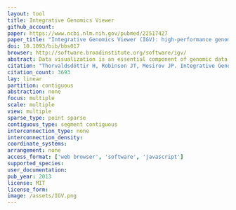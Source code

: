 ```yaml
---
layout: tool 
title: Integrative Genomics Viewer
github_account: 
paper: https://www.ncbi.nlm.nih.gov/pubmed/22517427
paper_title: "Integrative Genomics Viewer (IGV): high-performance genomics data visualization and exploration."
doi: 10.1093/bib/bbs017
browser: http://software.broadinstitute.org/software/igv/
abstract: Data visualization is an essential component of genomic data analysis. However, the size and diversity of the data sets produced by today's sequencing and array-based profiling methods present major challenges to visualization tools. The Integrative Genomics Viewer (IGV) is a high-performance viewer that efficiently handles large heterogeneous data sets, while providing a smooth and intuitive user experience at all levels of genome resolution. A key characteristic of IGV is its focus on the integrative nature of genomic studies, with support for both array-based and next-generation sequencing data, and the integration of clinical and phenotypic data. Although IGV is often used to view genomic data from public sources, its primary emphasis is to support researchers who wish to visualize and explore their own data sets or those from colleagues. To that end, IGV supports flexible loading of local and remote data sets, and is optimized to provide high-performance data visualization and exploration on standard desktop systems. IGV is freely available for download from http://www.broadinstitute.org/igv, under a GNU LGPL open-source license.
citation: "Thorvaldsdóttir H, Robinson JT, Mesirov JP. Integrative Genomics Viewer (IGV): high-performance genomics data visualization and exploration. Brief Bioinform. 2013;14: 178–192."
citation_count: 3693
lay: linear
partition: contiguous
abstraction: none
focus: multiple
scale: multiple
view: multiple
sparse_type: point sparse
contiguous_type: segment contiguous
interconnection_type: none
interconnection_density: 
coordinate_systems: 
arrangement: none
access_format: ['web browser', 'software', 'javascript']
supported_species: 
user_documentation: 
pub_year: 2013
license: MIT
license_form: 
image: /assets/IGV.png
---
```

